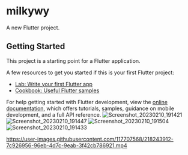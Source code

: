 # milkywy

A new Flutter project.

## Getting Started

This project is a starting point for a Flutter application.

A few resources to get you started if this is your first Flutter project:

- [Lab: Write your first Flutter app](https://docs.flutter.dev/get-started/codelab)
- [Cookbook: Useful Flutter samples](https://docs.flutter.dev/cookbook)

For help getting started with Flutter development, view the
[online documentation](https://docs.flutter.dev/), which offers tutorials,
samples, guidance on mobile development, and a full API reference.
![Screenshot_20230210_191421](https://user-images.githubusercontent.com/117707568/218242258-2e610869-6731-4f28-80d7-eb514df0f3d1.png)
![Screenshot_20230210_191447](https://user-images.githubusercontent.com/117707568/218242267-70c1db1c-df72-41a2-97e5-722923b959c8.png)
![Screenshot_20230210_191504](https://user-images.githubusercontent.com/117707568/218242276-8ce3de92-9668-486e-9abd-4ab63a671073.png)
![Screenshot_20230210_191433](https://user-images.githubusercontent.com/117707568/218242290-7863a24f-6cb8-4ea0-8d94-54b3fd71ab88.png)


https://user-images.githubusercontent.com/117707568/218243912-7c926956-96eb-4d7c-9eab-3f42cb786921.mp4

